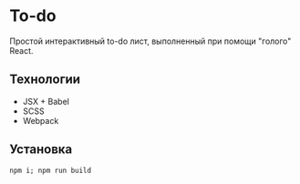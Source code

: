# To-do
Простой интерактивный to-do лист, выполненный при помощи "голого" React.

## Технологии
- JSX + Babel
- SCSS
- Webpack

## Установка
`npm i; npm run build`